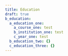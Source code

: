```yaml
---
title: Education
draft: true
b_education:
  a_education_one:
    a_course_one: test
    b_institution_one: test
    c_year_one: test
  b_education_two: {}
  c_education_three: {}
---
```


